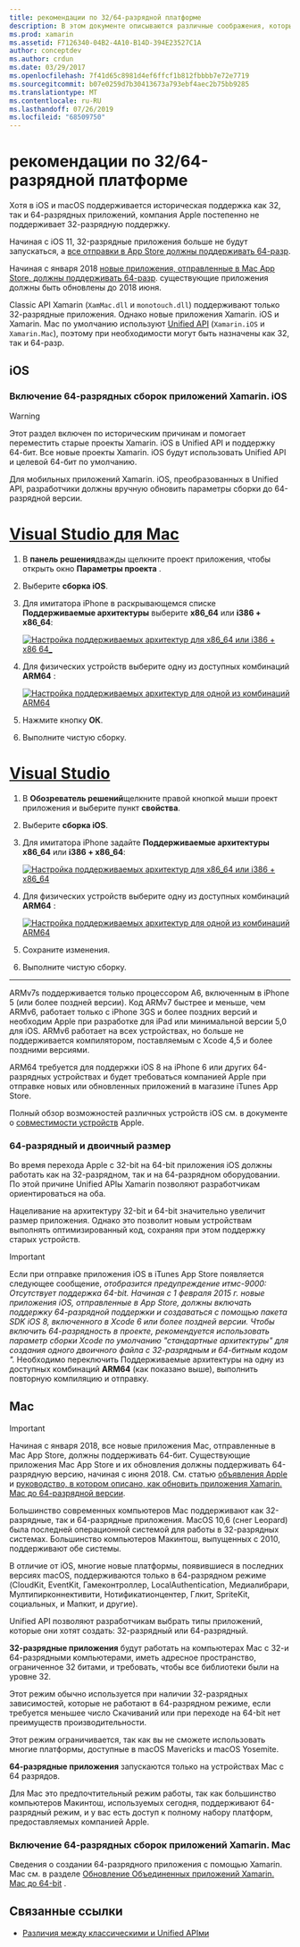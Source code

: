 ```yaml
---
title: рекомендации по 32/64-разрядной платформе
description: В этом документе описываются различные соображения, которые следует учитывать при нацеливании на архитектуру 32-разрядных и 64-разрядных версий для приложений Xamarin. iOS или Xamarin. Mac.
ms.prod: xamarin
ms.assetid: F7126340-04B2-4A10-B14D-394E23527C1A
author: conceptdev
ms.author: crdun
ms.date: 03/29/2017
ms.openlocfilehash: 7f41d65c8981d4ef6ffcf1b812fbbbb7e72e7719
ms.sourcegitcommit: b07e0259d7b30413673a793ebf4aec2b75bb9285
ms.translationtype: MT
ms.contentlocale: ru-RU
ms.lasthandoff: 07/26/2019
ms.locfileid: "68509750"
---
```

# <a name="3264-bit-platform-considerations"></a>рекомендации по 32/64-разрядной платформе

Хотя в iOS и macOS поддерживается историческая поддержка как 32, так и 64-разрядных приложений, компания Apple постепенно не поддерживает 32-разрядную поддержку.

Начиная с iOS 11, 32-разрядные приложения больше не будут запускаться, а [все отправки в App Store должны поддерживать 64-разр](https://developer.apple.com/news/?id=06282017b).

Начиная с января 2018 [новые приложения, отправленные в Mac App Store, должны поддерживать 64-разр](https://developer.apple.com/news/?id=06282017a). существующие приложения должны быть обновлены до 2018 июня.

Classic API Xamarin (`XamMac.dll` и `monotouch.dll`) поддерживают только 32-разрядные приложения. Однако новые приложения Xamarin. iOS и Xamarin. Mac по умолчанию используют [Unified API](~/cross-platform/macios/unified/index.md) (`Xamarin.iOS` и `Xamarin.Mac`), поэтому при необходимости могут быть назначены как 32, так и 64-разр.

## <a name="ios"></a>iOS

<a name="enable-64" />

### <a name="enabling-64-bit-builds-of-xamarinios-apps"></a>Включение 64-разрядных сборок приложений Xamarin. iOS

> [!WARNING]
> Этот раздел включен по историческим причинам и помогает переместить старые проекты Xamarin. iOS в Unified API и поддержку 64-бит. Все новые проекты Xamarin. iOS будут использовать Unified API и целевой 64-бит по умолчанию.

Для мобильных приложений Xamarin. iOS, преобразованных в Unified API, разработчики должны вручную обновить параметры сборки до 64-разрядной версии.

# <a name="visual-studio-for-mactabmacos"></a>[Visual Studio для Mac](#tab/macos)

1. В **панель решения**дважды щелкните проект приложения, чтобы открыть окно **Параметры проекта** .
2. Выберите **сборка iOS**.
3. Для имитатора iPhone в раскрывающемся списке **Поддерживаемые архитектуры** выберите **x86\_64** или **i386 + x86\_64**:

   [![Настройка поддерживаемых архитектур для x86\_64 или i386 + x86 64\_](Images/Image01.png "Setting Supported architectures to x86\_64 or i386 + x86\_64")](Images/Image01-large.png#lightbox) 

4. Для физических устройств выберите одну из доступных комбинаций **ARM64** :

   [![Настройка поддерживаемых архитектур для одной из комбинаций ARM64](Images/Image02.png "Настройка поддерживаемых архитектур для одной из комбинаций ARM64")](Images/Image02-large.png#lightbox)

5. Нажмите кнопку **ОК**.
6. Выполните чистую сборку.

# <a name="visual-studiotabwindows"></a>[Visual Studio](#tab/windows)

1. В **Обозреватель решений**щелкните правой кнопкой мыши проект приложения и выберите пункт **свойства**.
2. Выберите **сборка iOS**.
3. Для имитатора iPhone задайте **Поддерживаемые архитектуры** **x86\_64** или **i386 + x86\_64**: 

   [![Настройка поддерживаемых архитектур для x86_64 или i386 + x86\_64](Images/VS02.png "Setting Supported architectures to x86_64 or i386 + x86\_64")](Images/VS02-large.png#lightbox)

4. Для физических устройств выберите одну из доступных комбинаций **ARM64** :
    
   [![Настройка поддерживаемых архитектур для одной из комбинаций ARM64](Images/VS01.png "Настройка поддерживаемых архитектур для одной из комбинаций ARM64")](Images/VS01-large.png#lightbox)

5. Сохраните изменения.
6. Выполните чистую сборку.

-----

ARMv7s поддерживается только процессором A6, включенным в iPhone 5 (или более поздней версии). Код ARMv7 быстрее и меньше, чем ARMv6, работает только с iPhone 3GS и более поздних версий и необходим Apple при разработке для iPad или минимальной версии 5,0 для iOS. ARMv6 работает на всех устройствах, но больше не поддерживается компилятором, поставляемым с Xcode 4,5 и более поздними версиями. 

ARM64 требуется для поддержки iOS 8 на iPhone 6 или других 64-разрядных устройствах и будет требоваться компанией Apple при отправке новых или обновленных приложений в магазине iTunes App Store.

Полный обзор возможностей различных устройств iOS см. в документе о [совместимости устройств](https://developer.apple.com/library/content/documentation/DeviceInformation/Reference/iOSDeviceCompatibility/DeviceCompatibilityMatrix/DeviceCompatibilityMatrix.html) Apple.

### <a name="64-bit-and-binary-size-increases"></a>64-разрядный и двоичный размер

Во время перехода Apple с 32-bit на 64-bit приложения iOS должны работать как на 32-разрядном, так и на 64-разрядном оборудовании. По этой причине Unified APIы Xamarin позволяют разработчикам ориентироваться на оба.

Нацеливание на архитектуру 32-bit и 64-bit значительно увеличит размер приложения. Однако это позволит новым устройствам выполнять оптимизированный код, сохраняя при этом поддержку старых устройств.

> [!IMPORTANT]
> Если при отправке приложения iOS в iTunes App Store появляется следующее сообщение, _отобразится предупреждение итмс-9000: Отсутствует поддержка 64-bit. Начиная с 1 февраля 2015 г. новые приложения iOS, отправленные в App Store, должны включать поддержку 64-разрядной поддержки и создаваться с помощью пакета SDK iOS 8, включенного в Xcode 6 или более поздней версии. Чтобы включить 64-разрядность в проекте, рекомендуется использовать параметр сборки Xcode по умолчанию "стандартные архитектуры" для создания одного двоичного файла с 32-разрядным и 64-битным кодом "._ Необходимо переключить Поддерживаемые архитектуры на одну из доступных комбинаций **ARM64** (как показано выше), выполнить повторную компиляцию и отправку.

## <a name="mac"></a>Mac

> [!IMPORTANT]
> Начиная с января 2018, все новые приложения Mac, отправленные в Mac App Store, должны поддерживать 64-бит. Существующие приложения Mac App Store и их обновления должны поддерживать 64-разрядную версию, начиная с июня 2018. См. статью [объявления Apple](https://developer.apple.com/news/?id=06282017a) и [руководство, в котором описано, как обновить приложения Xamarin. Mac до 64-разрядной версии](~/cross-platform/macios/32-and-64/mac-64-bit.md).

Большинство современных компьютеров Mac поддерживают как 32-разрядные, так и 64-разрядные приложения.   MacOS 10,6 (снег Leopard) была последней операционной системой для работы в 32-разрядных системах.   Большинство компьютеров Макинтош, выпущенных с 2010, поддерживают обе системы.

В отличие от iOS, многие новые платформы, появившиеся в последних версиях macOS, поддерживаются только в 64-разрядном режиме (CloudKit, EventKit, Гамеконтроллер, LocalAuthentication, Медиалибрари, Мултипирконнективити, Нотификатионцентер, Глкит, SpriteKit, социальных, и Мапкит, и другие).

Unified API позволяют разработчикам выбрать типы приложений, которые они хотят создать: 32-разрядный или 64-разрядный.

**32-разрядные приложения** будут работать на компьютерах Mac с 32-и 64-разрядными компьютерами, иметь адресное пространство, ограниченное 32 битами, и требовать, чтобы все библиотеки были на уровне 32.

Этот режим обычно используется при наличии 32-разрядных зависимостей, которые не работают в 64-разрядном режиме, если требуется меньшее число Скачиваний или при переходе на 64-bit нет преимуществ производительности.

Этот режим ограничивается, так как вы не сможете использовать многие платформы, доступные в macOS Mavericks и macOS Yosemite.

**64-разрядные приложения** запускаются только на устройствах Mac с 64 разрядов.

Для Mac это предпочтительный режим работы, так как большинство компьютеров Макинтош, используемых сегодня, поддерживают 64-разрядный режим, и у вас есть доступ к полному набору платформ, предоставляемых компанией Apple.

### <a name="enabling-64-bit-builds-of-xamarinmac-apps"></a>Включение 64-разрядных сборок приложений Xamarin. Mac

Сведения о создании 64-разрядного приложения с помощью Xamarin. Mac см. в разделе [Обновление Объединенных приложений Xamarin. Mac до 64-bit](~/cross-platform/macios/32-and-64/mac-64-bit.md) .

## <a name="related-links"></a>Связанные ссылки

- [Различия между классическими и Unified APIми](https://github.com/xamarin/release-notes-archive/blob/master/release-notes/ios/api_changes/classic-vs-unified-8.6.0/index.md)
